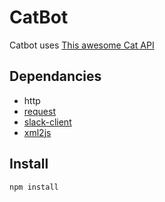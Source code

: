 CatBot
======

Catbot uses [This awesome Cat API]('http://thecatapi.com/')

Dependancies
------------
- http
- [request](https://www.npmjs.com/package/request)
- [slack-client](https://www.npmjs.com/package/slack-client)
- [xml2js](https://www.npmjs.com/package/xml2js)

Install
--------
`npm install`
